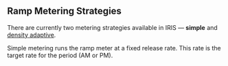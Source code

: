 ## Ramp Metering Strategies

There are currently two metering strategies available in IRIS &mdash;
**simple** and [density adaptive].

Simple metering runs the ramp meter at a fixed release rate.
This rate is the target rate for the period (AM or PM).

[density adaptive]: density_metering.html
